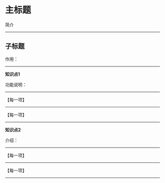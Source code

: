 # 主标题

简介

---

## 子标题

作用：

---

**知识点1**

功能说明：

---

【每一项】

---

【每一项】

---

**知识点2**

介绍：

---

【每一项】

---

【每一项】

---